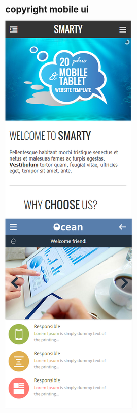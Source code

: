 copyright mobile ui
===================
<img src="new_ui_1/Untitled.png" alt="Build Status" style="max-width:100%;">
<img src="new_ui_2/img/Untitled.png" alt="Build Status" style="max-width:100%;">
